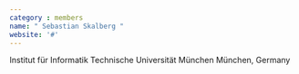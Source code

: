 ```yaml
---
category : members
name: " Sebastian Skalberg " 
website: '#'
---
```

Institut für Informatik
Technische Universität München
München, Germany

